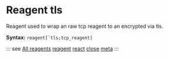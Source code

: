 # Reagent tls

Reagent used to wrap an raw tcp reagent to an encrypted via tls.

**Syntax:** ```reagent[`tls;tcp_reagent]```

::: see
[All reagents](/reference/types/reagents/overview.md)
[reagent](/verbs/concurrency/reagent.md)
[react](/verbs/concurrency/react.md)
[close](/verbs/concurrency/close.md)
[meta](/verbs/other/meta.md)
:::
